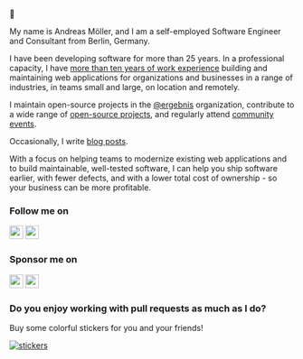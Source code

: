 :wave:

My name is Andreas Möller, and I am a self-employed Software Engineer and Consultant from Berlin, Germany.

I have been developing software for more than 25 years. In a professional capacity, I have [more than ten years of work experience](https://localheinz.com/work-experience/) building and maintaining web applications for organizations and businesses in a range of industries, in teams small and large, on location and remotely.

I maintain open-source projects in the [@ergebnis](https://github.com/ergebnis) organization, contribute to a wide range of [open-source projects](https://github.com/localheinz?tab=repositories&q=&type=fork&language=), and regularly attend [community events](https://localheinz.com/events/).

Occasionally, I write [blog posts](https://localheinz.com/blog/).

With a focus on helping teams to modernize existing web applications and to build maintainable, well-tested software, I can help you ship software earlier, with fewer defects, and with a lower total cost of ownership - so your business can be more profitable.

### Follow me on

<p>
    <a target="_blank" href="https://github.com/localheinz" title="GitHub"><img src="https://cdn.jsdelivr.net/npm/simple-icons@3.9.0/icons/github.svg" width="24px" height=24px"></a>
    <a target="_blank" href="https://twitter.com/localheinz" title="Twitter"><img src="https://cdn.jsdelivr.net/npm/simple-icons@3.9.0/icons/twitter.svg" width="24px" height=24px"></a>
</p>

### Sponsor me on

<p>
    <a target="_blank" href="https://github.com/sponsors/localheinz" title="GitHub Sponsors"><img src="https://cdn.jsdelivr.net/npm/simple-icons@3.9.0/icons/github.svg" width="24px" height=24px"></a>
    <a target="_blank" href="https://www.buymeacoffee.com/localheinz" title="Buy me a coffee"><img src="https://cdn.jsdelivr.net/npm/simple-icons@3.9.0/icons/buymeacoffee.svg" width="24px" height=24px"></a>
</p>

### Do you enjoy working with pull requests as much as I do?

Buy some colorful stickers for you and your friends!

[![stickers](img/stickers.jpeg)](https://shop.localheinz.com/collections/sticker-bundles/products/bundle-5-stickers)


